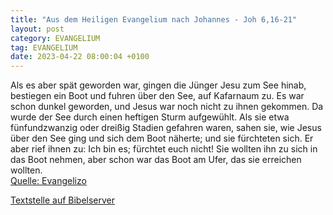 ```yaml
---
title: "Aus dem Heiligen Evangelium nach Johannes - Joh 6,16-21"
layout: post
category: EVANGELIUM
tag: EVANGELIUM
date: 2023-04-22 08:00:04 +0100
---
```

Als es aber spät geworden war, gingen die Jünger Jesu zum See hinab,
bestiegen ein Boot und fuhren über den See, auf Kafarnaum zu. Es war schon dunkel geworden, und Jesus war noch nicht zu ihnen gekommen.
Da wurde der See durch einen heftigen Sturm aufgewühlt.
Als sie etwa fünfundzwanzig oder dreißig Stadien gefahren waren, sahen sie, wie Jesus über den See ging und sich dem Boot näherte; und sie fürchteten sich.<!--more-->
Er aber rief ihnen zu: Ich bin es; fürchtet euch nicht!
Sie wollten ihn zu sich in das Boot nehmen, aber schon war das Boot am Ufer, das sie erreichen wollten.<br>
[Quelle: Evangelizo](https://evangeliumtagfuertag.org/DE/gospel)

[Textstelle auf Bibelserver](https://www.bibleserver.com/EU/Johannes6,16-21)
